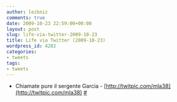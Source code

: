 ```yaml
---
author: leibniz
comments: true
date: 2009-10-23 22:59:00+00:00
layout: post
slug: life-via-twitter-2009-10-23
title: Life via Twitter (2009-10-23)
wordpress_id: 4282
categories:
- tweets
tags:
- tweets
---
```



	
  * Chiamate pure il sergente Garcia - [http://twitpic.com/mla38](http://twitpic.com/mla38) [#](http://twitter.com/leibniz/statuses/5096890692)


